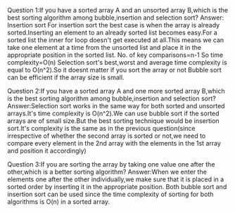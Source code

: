 Question 1:If you have a sorted array A and an unsorted array B,which is the best sorting algorithm among bubble,insertion and selection sort?
Answer:
Insertion sort
For insertion sort the best case is when the array is already sorted.Inserting an element to an already sorted list becomes easy.For a sorted list the inner for loop doesn't get executed at all.This means we can take one element at a time from the unsorted list and place it in the appropriate position in the sorted list.
No. of key comparisons=n-1
So time complexity=O(n)
Selection sort's best,worst and average time complexity is equal to O(n^2).So it doesnt matter if you sort the array or not
Bubble sort can be efficient if the array size is small.

Question 2:If you have a sorted array A and one more sorted array B,which is the best sorting algorithm among bubble,insertion and selection sort?
Answer:Selection sort works in the same way for both sorted and unsorted arrays.It's time complexity is O(n^2).We can use bubble sort if the sorted arrays are of small size.But the best sorting technique would be insertion sort.It's complexity is the same as in the previous question(since irrespective of whether the second array is sorted or not,we need to compare every element in the 2nd array with the elements in the 1st array and position it accordingly)

Question 3:If you are sorting the array by taking one value one after the other,which is a better sorting algorithm?
Answer:When we enter the elements one after the other individually,we make sure that it is placed in a sorted order by inserting it in the appropriate  position.
Both bubble sort and insertion sort can be used since the time complexity of sorting for both algorithms is O(n) in a sorted array.


